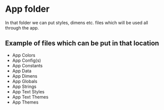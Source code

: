 # App folder

In that folder we can put styles, dimens etc. files which will be used all through the app.

## Example of files which can be put in that location

* App Colors
* App Config(s)
* App Constants
* App Data
* App Dimens
* App Globals
* App Strings
* App Text Styles
* App Text Themes
* App Themes
